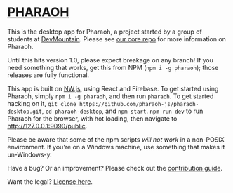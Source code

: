 # [PHARAOH](http://pharaoh.js.org)

This is the desktop app for Pharaoh, a project started by a group of students at
[DevMountain](https://github.com/devmountain). Please see [our core repo](https://github.com/pharaoh-js/pharaoh.git)
for more information on Pharaoh.

Until this hits version 1.0, please expect breakage on any branch!
If you need something that works, get this from NPM (`npm i -g pharaoh`); those releases are fully functional.

This app is built on [NW.js](https://github.com/nwjs), using React and Firebase. To get started using Pharaoh, simply
`npm i -g pharaoh`, and then run `pharaoh`. To get started hacking on it, `git clone
https://github.com/pharaoh-js/pharaoh-desktop.git`, `cd pharaoh-desktop`, and `npm start`.
`npm run dev` to run Pharaoh for the browser, with hot loading, then navigate to <http://127.0.0.1:9090/public>.

Please be aware that some of the npm scripts _will not work_ in a non-POSIX environment. If you're on a Windows
machine, use something that makes it un-Windows-y.

Have a bug? Or an improvement? Please check out the [contribution guide](CONTRIBUTING.md).

Want the legal? [License here](LICENSE.md).

